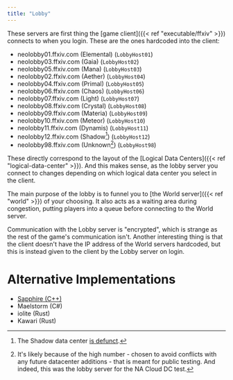 ```yaml
---
title: "Lobby"
---
```


These servers are first thing the [game client]({{< ref "executable/ffxiv" >}}) connects to when you login. These are the ones hardcoded into the client:

* neolobby01.ffxiv.com (Elemental) (`LobbyHost01`)
* neolobby03.ffxiv.com (Gaia) (`LobbyHost02`)
* neolobby05.ffxiv.com (Mana) (`LobbyHost03`)
* neolobby02.ffxiv.com (Aether) (`LobbyHost04`)
* neolobby04.ffxiv.com (Primal) (`LobbyHost05`)
* neolobby06.ffxiv.com (Chaos) (`LobbyHost06`)
* neolobby07.ffxiv.com (Light) (`LobbyHost07`)
* neolobby08.ffxiv.com (Crystal) (`LobbyHost08`)
* neolobby09.ffxiv.com (Materia) (`LobbyHost09`)
* neolobby10.ffxiv.com (Meteor) (`LobbyHost10`)
* neolobby11.ffxiv.com (Dynamis) (`LobbyHost11`)
* neolobby12.ffxiv.com (Shadow[^1]) (`LobbyHost12`)
* neolobby98.ffxiv.com (Unknown[^2]) (`LobbyHost98`)

These directly correspond to the layout of the [Logical Data Centers]({{< ref "logical-data-center" >}}). And this makes sense, as the lobby server you connect to changes depending on which logical data center you select in the client.

The main purpose of the lobby is to funnel you to [the World server]({{< ref "world" >}}) of your choosing. It also acts as a waiting area during congestion, putting players into a queue before connecting to the World server.

Communication with the Lobby server is "encrypted", which is strange as the rest of the game's communication isn't. Another interesting thing is that the client doesn't have the IP address of the World servers hardcoded, but this is instead given to the client by the Lobby server on login.

# Alternative Implementations

* [Sapphire (C++)](https://github.com/SapphireServer/Sapphire/)
* Maelstorm (C#)
* iolite (Rust)
* Kawari (Rust)

[^1]: The Shadow data center [is defunct](https://gamerant.com/final-fantasy-14-servers-shutdown-shadow-data-center/).
[^2]: It's likely because of the high number - chosen to avoid conflicts with any future datacenter additions - that is meant for public testing. And indeed, this was the lobby server for the NA Cloud DC test.
